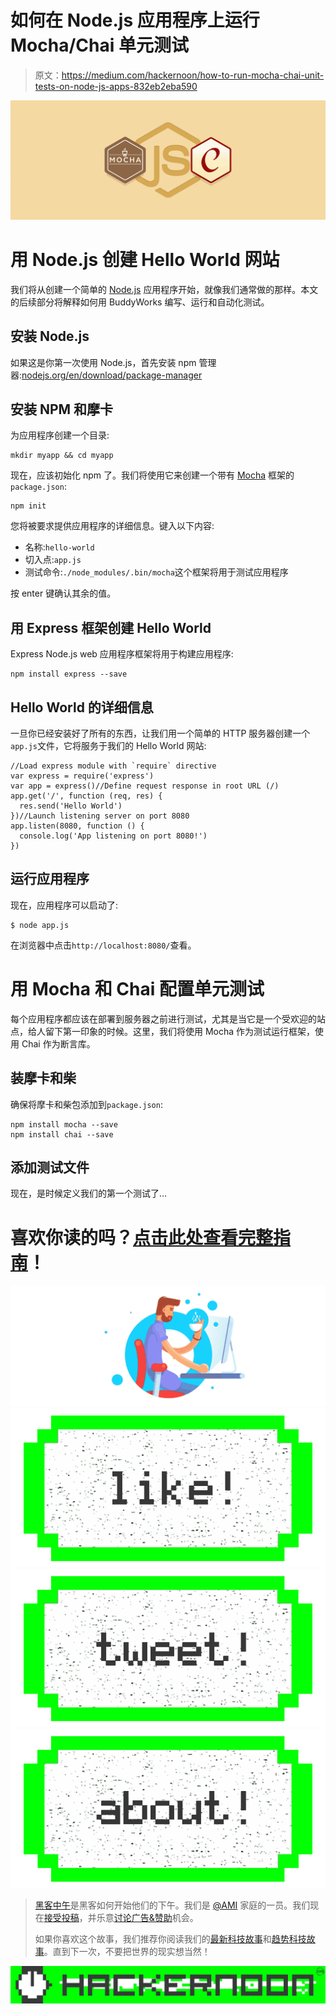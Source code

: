 # 如何在 Node.js 应用程序上运行 Mocha/Chai 单元测试

> 原文：<https://medium.com/hackernoon/how-to-run-mocha-chai-unit-tests-on-node-js-apps-832eb2eba590>

![](img/7f2a3dda201cdd9cacda0f1e12cfd722.png)

# 用 Node.js 创建 Hello World 网站

我们将从创建一个简单的 [Node.js](https://hackernoon.com/tagged/nodejs) 应用程序开始，就像我们通常做的那样。本文的后续部分将解释如何用 BuddyWorks 编写、运行和自动化测试。

## 安装 Node.js

如果这是你第一次使用 Node.js，首先安装 npm 管理器:[nodejs.org/en/download/package-manager](https://nodejs.org/en/download/package-manager/)

## 安装 NPM 和摩卡

为应用程序创建一个目录:

```
mkdir myapp && cd myapp
```

现在，应该初始化 npm 了。我们将使用它来创建一个带有 [Mocha](https://hackernoon.com/tagged/mocha) 框架的`package.json`:

```
npm init
```

您将被要求提供应用程序的详细信息。键入以下内容:

*   名称:`hello-world`
*   切入点:`app.js`
*   测试命令:`./node_modules/.bin/mocha`这个框架将用于测试应用程序

按 enter 键确认其余的值。

## 用 Express 框架创建 Hello World

Express Node.js web 应用程序框架将用于构建应用程序:

```
npm install express --save
```

## Hello World 的详细信息

一旦你已经安装好了所有的东西，让我们用一个简单的 HTTP 服务器创建一个`app.js`文件，它将服务于我们的 Hello World 网站:

```
//Load express module with `require` directive
var express = require('express')
var app = express()//Define request response in root URL (/)
app.get('/', function (req, res) {
  res.send('Hello World')
})//Launch listening server on port 8080
app.listen(8080, function () {
  console.log('App listening on port 8080!')
})
```

## 运行应用程序

现在，应用程序可以启动了:

```
$ node app.js
```

在浏览器中点击`http://localhost:8080/`查看。

# 用 Mocha 和 Chai 配置单元测试

每个应用程序都应该在部署到服务器之前进行测试，尤其是当它是一个受欢迎的站点，给人留下第一印象的时候。这里，我们将使用 Mocha 作为测试运行框架，使用 Chai 作为断言库。

## 装摩卡和柴

确保将摩卡和柴包添加到`package.json`:

```
npm install mocha --save
npm install chai --save
```

## 添加测试文件

现在，是时候定义我们的第一个测试了…

# 喜欢你读的吗？[点击此处查看完整指南](https://buddy.works/guides/how-automate-nodejs-unit-tests-with-mocha-chai?utm_source=medium&utm_medium=post&utm_campaign=how-to-run-mocha-chai-unit-tests-on-node-js-apps&utm_content=link)！

![](img/237fecb458d889482966108f09dae68f.png)[![](img/50ef4044ecd4e250b5d50f368b775d38.png)](http://bit.ly/HackernoonFB)[![](img/979d9a46439d5aebbdcdca574e21dc81.png)](https://goo.gl/k7XYbx)[![](img/2930ba6bd2c12218fdbbf7e02c8746ff.png)](https://goo.gl/4ofytp)

> [黑客中午](http://bit.ly/Hackernoon)是黑客如何开始他们的下午。我们是 [@AMI](http://bit.ly/atAMIatAMI) 家庭的一员。我们现在[接受投稿](http://bit.ly/hackernoonsubmission)，并乐意[讨论广告&赞助](mailto:partners@amipublications.com)机会。
> 
> 如果你喜欢这个故事，我们推荐你阅读我们的[最新科技故事](http://bit.ly/hackernoonlatestt)和[趋势科技故事](https://hackernoon.com/trending)。直到下一次，不要把世界的现实想当然！

![](img/be0ca55ba73a573dce11effb2ee80d56.png)